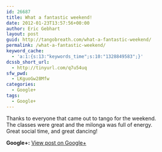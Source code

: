 ```yaml
---
id: 26687
title: What a fantastic weekend!
date: 2012-01-23T13:57:56+00:00
author: Eric Gebhart
layout: post
guid: http://tangobreath.com/what-a-fantastic-weekend/
permalink: /what-a-fantastic-weekend/
keyword_cache:
  - 'a:1:{s:13:"keywords_time";s:10:"1328849583";}'
dcssb_short_url:
  - http://tinyurl.com/q7u54uq
sfw_pwd:
  - LKguoGw28Mfw
categories:
  - Google+
tags:
  - Google+
---
```

Thanks to everyone that came out to tango for the weekend.  
The classes were great and the milonga was full of energy.  
Great social time, and great dancing!

<p style='clear:both;'>
  <strong>Google+:</strong> <a href='https://plus.google.com/113145648275577627533/posts/eZ9678Ehabc' target='_new'>View post on Google+</a>
</p>